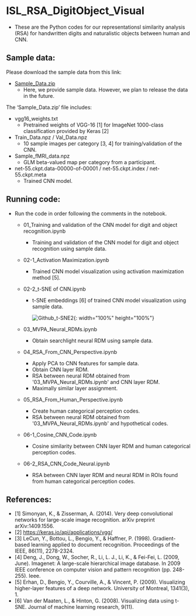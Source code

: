 # ISL_RSA_DigitObject_Visual
* These are the Python codes for our representationsl similarity analysis (RSA) for handwritten digits and naturalistic objects between human and CNN.

## Sample data:
Please download the sample data from this link:
- [Sample_Data.zip](http://bspl.korea.ac.kr/Research_data/digitobject/Sample_data.zip)
  - Here, we provide sample data. However, we plan to release the data in the future.

The ‘Sample_Data.zip’ file includes:
- vgg16_weights.txt 
  - Pretrained weights of VGG-16 [1] for ImageNet 1000-class classification provided by Keras [2]
- Train_Data.npz / Val_Data.npz 
  - 10 sample images per category [3, 4] for training/validation of the CNN.
- Sample_fMRI_data.npz
  - GLM beta-valued map per category from a participant.
- net-55.ckpt.data-00000-of-00001 / net-55.ckpt.index / net-55.ckpt.meta
  - Trained CNN model.

## Running code:
- Run the code in order following the comments in the notebook.

  - 01_Training and validation of the CNN model for digit and object recognition.ipynb
    - Training and validation of the CNN model for digit and object recognition using sample data.
    
  - 02-1_Activation Maximization.ipynb
    - Trained CNN model visualization using activation maximization method [5].
    
  - 02-2_t-SNE of CNN.ipynb
    - t-SNE embeddings [6] of trained CNN model visualization using sample data.

      ![Github_t-SNE2](https://user-images.githubusercontent.com/39120886/129600423-c07e2865-2715-471d-956e-73097d79c2cf.png){: width="100%" height="100%"}

  - 03_MVPA_Neural_RDMs.ipynb
    - Obtain searchlight neural RDM using sample data.
    
  - 04_RSA_From_CNN_Perspective.ipynb
    - Apply PCA to CNN features for sample data.
    - Obtain CNN layer RDM.
    - RSA between neural RDM obtained from '03_MVPA_Neural_RDMs.ipynb' and CNN layer RDM.
    - Maximally similar layer assignment.

  - 05_RSA_From_Human_Perspective.ipynb
    - Create human categorical perception codes.
    - RSA between neural RDM obtained from '03_MVPA_Neural_RDMs.ipynb' and hypothetical codes.
    
  - 06-1_Cosine_CNN_Code.ipynb
    - Cosine similarity between CNN layer RDM and human categorical perception codes.
    
  - 06-2_RSA_CNN_Code_Neural.ipynb
    - RSA between CNN layer RDM and neural RDM in ROIs found from human categorical perception codes.
    
## References:
* [1] Simonyan, K., & Zisserman, A. (2014). Very deep convolutional networks for large-scale image recognition. arXiv preprint arXiv:1409.1556.
* [2] https://keras.io/api/applications/vgg/
* [3] LeCun, Y., Bottou, L., Bengio, Y., & Haffner, P. (1998). Gradient-based learning applied to document recognition. Proceedings of the IEEE, 86(11), 2278-2324.
* [4] Deng, J., Dong, W., Socher, R., Li, L. J., Li, K., & Fei-Fei, L. (2009, June). Imagenet: A large-scale hierarchical image database. In 2009 IEEE conference on computer vision and pattern recognition (pp. 248-255). Ieee.
* [5] Erhan, D., Bengio, Y., Courville, A., & Vincent, P. (2009). Visualizing higher-layer features of a deep network. University of Montreal, 1341(3), 1.
* [6] Van der Maaten, L., & Hinton, G. (2008). Visualizing data using t-SNE. Journal of machine learning research, 9(11).
